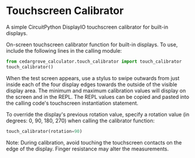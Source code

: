 # Touchscreen Calibrator
A simple CircuitPython DisplayIO touchscreen calibrator for built-in displays.

On-screen touchscreen calibrator function for built-in displays. To use, include the following lines in the calling module:

   ```python
   from cedargrove_calculator.touch_calibrator import touch_calibrator
   touch_calibrator()
   ```

   When the test screen appears, use a stylus to swipe outwards from just inside each of the four display edges towards the outside of the visible display area. The minimum and maximum calibration values will display on the screen and in the REPL. The REPL values can be copied and pasted into the calling code's touchscreen instantiation statement.

   To override the display's previous rotation value, specify a rotation value (in degrees: 0, 90, 180, 270) when calling the calibrator function:

   ```python
   touch_calibrator(rotation=90)
   ```

   Note: During calibration, avoid touching the touchscreen contacts on the edge of the display. Finger resistance may alter the measurements.
